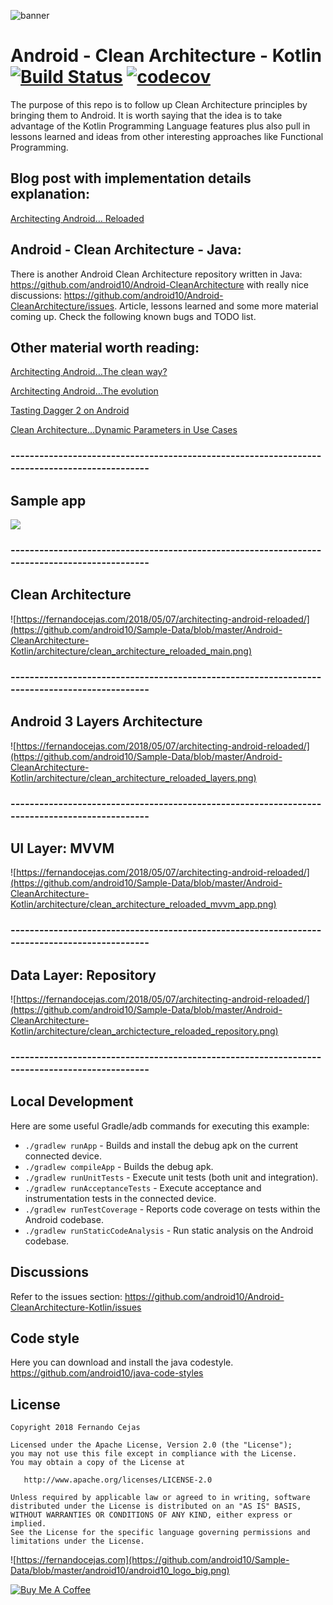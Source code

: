 ![banner](https://user-images.githubusercontent.com/37318022/40349145-3e0c8d8a-5dd8-11e8-8654-5784f9ab7554.png)

# Android - Clean Architecture - Kotlin [![Build Status](https://travis-ci.org/android10/Android-CleanArchitecture-Kotlin.svg?branch=main)](https://travis-ci.org/android10/Android-CleanArchitecture-Kotlin) [![codecov](https://codecov.io/gh/android10/Android-CleanArchitecture-Kotlin/branch/main/graph/badge.svg?token=x1AtDcNuDv)](https://codecov.io/gh/android10/Android-CleanArchitecture-Kotlin)
The purpose of this repo is to follow up Clean Architecture principles by bringing them to Android. It is worth saying that the idea is to take advantage of the Kotlin Programming Language features plus also pull in lessons learned and ideas from other interesting approaches like Functional Programming.

## Blog post with implementation details explanation:
[Architecting Android… Reloaded](https://fernandocejas.com/2018/05/07/architecting-android-reloaded/)

## Android - Clean Architecture - Java:
There is another Android Clean Architecture repository written in Java: https://github.com/android10/Android-CleanArchitecture with really nice discussions: https://github.com/android10/Android-CleanArchitecture/issues.
Article, lessons learned and some more material coming up. Check the following known bugs and TODO list. 

## Other material worth reading:

[Architecting Android…The clean way?](http://fernandocejas.com/2014/09/03/architecting-android-the-clean-way/)

[Architecting Android…The evolution](http://fernandocejas.com/2015/07/18/architecting-android-the-evolution/)

[Tasting Dagger 2 on Android](http://fernandocejas.com/2015/04/11/tasting-dagger-2-on-android/)

[Clean Architecture…Dynamic Parameters in Use Cases](http://fernandocejas.com/2016/12/24/clean-architecture-dynamic-parameters-in-use-cases/)

### ----------------------------------------------------------------------------------------------

## Sample app
![](https://user-images.githubusercontent.com/1360604/31345866-679a221a-ad17-11e7-8097-7800edb677fa.gif)

### ----------------------------------------------------------------------------------------------

## Clean Architecture
![https://fernandocejas.com/2018/05/07/architecting-android-reloaded/](https://github.com/android10/Sample-Data/blob/master/Android-CleanArchitecture-Kotlin/architecture/clean_architecture_reloaded_main.png)

### ----------------------------------------------------------------------------------------------

## Android 3 Layers Architecture
![https://fernandocejas.com/2018/05/07/architecting-android-reloaded/](https://github.com/android10/Sample-Data/blob/master/Android-CleanArchitecture-Kotlin/architecture/clean_architecture_reloaded_layers.png)

### ----------------------------------------------------------------------------------------------

## UI Layer: MVVM 
![https://fernandocejas.com/2018/05/07/architecting-android-reloaded/](https://github.com/android10/Sample-Data/blob/master/Android-CleanArchitecture-Kotlin/architecture/clean_architecture_reloaded_mvvm_app.png)

### ----------------------------------------------------------------------------------------------

## Data Layer: Repository 
![https://fernandocejas.com/2018/05/07/architecting-android-reloaded/](https://github.com/android10/Sample-Data/blob/master/Android-CleanArchitecture-Kotlin/architecture/clean_archictecture_reloaded_repository.png)

### ----------------------------------------------------------------------------------------------

## Local Development
Here are some useful Gradle/adb commands for executing this example:

 * `./gradlew runApp` - Builds and install the debug apk on the current connected device.
 * `./gradlew compileApp` - Builds the debug apk.
 * `./gradlew runUnitTests` - Execute unit tests (both unit and integration).
 * `./gradlew runAcceptanceTests` - Execute acceptance and instrumentation tests in the connected device.
 * `./gradlew runTestCoverage` - Reports code coverage on tests within the Android codebase.
 * `./gradlew runStaticCodeAnalysis` - Run static analysis on the Android codebase.
 
## Discussions
Refer to the issues section: https://github.com/android10/Android-CleanArchitecture-Kotlin/issues
 
## Code style
Here you can download and install the java codestyle.
https://github.com/android10/java-code-styles

## License

    Copyright 2018 Fernando Cejas

    Licensed under the Apache License, Version 2.0 (the "License");
    you may not use this file except in compliance with the License.
    You may obtain a copy of the License at

       http://www.apache.org/licenses/LICENSE-2.0

    Unless required by applicable law or agreed to in writing, software
    distributed under the License is distributed on an "AS IS" BASIS,
    WITHOUT WARRANTIES OR CONDITIONS OF ANY KIND, either express or implied.
    See the License for the specific language governing permissions and
    limitations under the License.


![https://fernandocejas.com](https://github.com/android10/Sample-Data/blob/master/android10/android10_logo_big.png)

<a href="https://www.buymeacoffee.com/android10" target="_blank"><img src="https://www.buymeacoffee.com/assets/img/custom_images/orange_img.png" alt="Buy Me A Coffee" style="height: auto !important;width: auto !important;" ></a>
